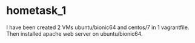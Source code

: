 # hometask_1
I have been created 2 VMs ubuntu/bionic64 and centos/7 in 1 vagrantfile. Then installed apache web server on ubuntu/bionic64.
